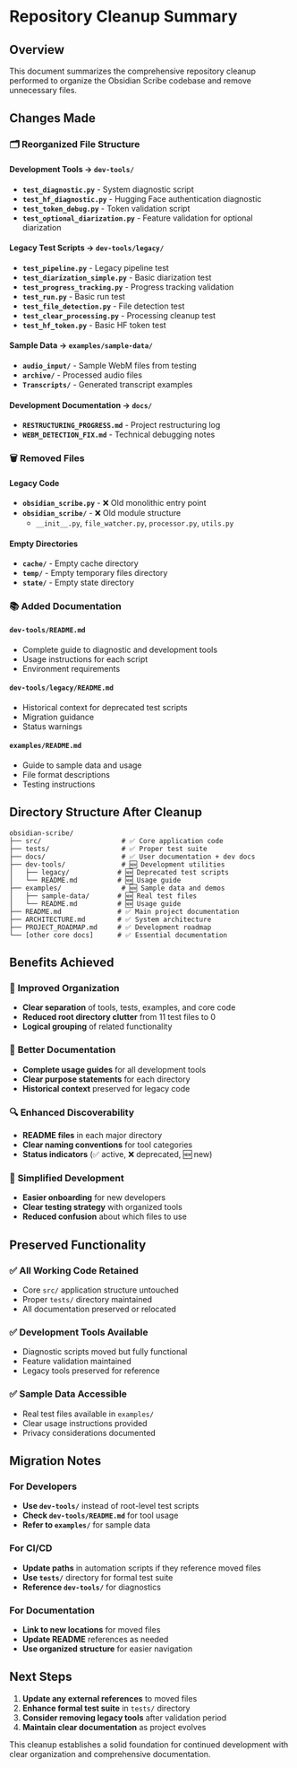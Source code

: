 # Repository Cleanup Summary

## Overview

This document summarizes the comprehensive repository cleanup performed to organize the Obsidian Scribe codebase and remove unnecessary files.

## Changes Made

### 🗂️ **Reorganized File Structure**

#### **Development Tools** → `dev-tools/`
- **`test_diagnostic.py`** - System diagnostic script
- **`test_hf_diagnostic.py`** - Hugging Face authentication diagnostic  
- **`test_token_debug.py`** - Token validation script
- **`test_optional_diarization.py`** - Feature validation for optional diarization

#### **Legacy Test Scripts** → `dev-tools/legacy/`
- **`test_pipeline.py`** - Legacy pipeline test
- **`test_diarization_simple.py`** - Basic diarization test
- **`test_progress_tracking.py`** - Progress tracking validation
- **`test_run.py`** - Basic run test
- **`test_file_detection.py`** - File detection test
- **`test_clear_processing.py`** - Processing cleanup test
- **`test_hf_token.py`** - Basic HF token test

#### **Sample Data** → `examples/sample-data/`
- **`audio_input/`** - Sample WebM files from testing
- **`archive/`** - Processed audio files  
- **`Transcripts/`** - Generated transcript examples

#### **Development Documentation** → `docs/`
- **`RESTRUCTURING_PROGRESS.md`** - Project restructuring log
- **`WEBM_DETECTION_FIX.md`** - Technical debugging notes

### 🗑️ **Removed Files**

#### **Legacy Code**
- **`obsidian_scribe.py`** - ❌ Old monolithic entry point
- **`obsidian_scribe/`** - ❌ Old module structure
  - `__init__.py`, `file_watcher.py`, `processor.py`, `utils.py`

#### **Empty Directories**
- **`cache/`** - Empty cache directory
- **`temp/`** - Empty temporary files directory  
- **`state/`** - Empty state directory

### 📚 **Added Documentation**

#### **`dev-tools/README.md`**
- Complete guide to diagnostic and development tools
- Usage instructions for each script
- Environment requirements

#### **`dev-tools/legacy/README.md`**  
- Historical context for deprecated test scripts
- Migration guidance
- Status warnings

#### **`examples/README.md`**
- Guide to sample data and usage
- File format descriptions
- Testing instructions

## Directory Structure After Cleanup

```
obsidian-scribe/
├── src/                    # ✅ Core application code
├── tests/                  # ✅ Proper test suite
├── docs/                   # ✅ User documentation + dev docs
├── dev-tools/              # 🆕 Development utilities
│   ├── legacy/            # 🆕 Deprecated test scripts
│   └── README.md          # 🆕 Usage guide
├── examples/               # 🆕 Sample data and demos
│   ├── sample-data/       # 🆕 Real test files
│   └── README.md          # 🆕 Usage guide
├── README.md              # ✅ Main project documentation
├── ARCHITECTURE.md        # ✅ System architecture
├── PROJECT_ROADMAP.md     # ✅ Development roadmap
└── [other core docs]      # ✅ Essential documentation
```

## Benefits Achieved

### 🎯 **Improved Organization**
- **Clear separation** of tools, tests, examples, and core code
- **Reduced root directory clutter** from 11 test files to 0
- **Logical grouping** of related functionality

### 📖 **Better Documentation**
- **Complete usage guides** for all development tools
- **Clear purpose statements** for each directory
- **Historical context** preserved for legacy code

### 🔍 **Enhanced Discoverability**
- **README files** in each major directory
- **Clear naming conventions** for tool categories
- **Status indicators** (✅ active, ❌ deprecated, 🆕 new)

### 🚀 **Simplified Development**
- **Easier onboarding** for new developers  
- **Clear testing strategy** with organized tools
- **Reduced confusion** about which files to use

## Preserved Functionality

### ✅ **All Working Code Retained**
- Core `src/` application structure untouched
- Proper `tests/` directory maintained
- All documentation preserved or relocated

### ✅ **Development Tools Available**
- Diagnostic scripts moved but fully functional
- Feature validation maintained  
- Legacy tools preserved for reference

### ✅ **Sample Data Accessible**
- Real test files available in `examples/`
- Clear usage instructions provided
- Privacy considerations documented

## Migration Notes

### **For Developers**
- **Use `dev-tools/`** instead of root-level test scripts
- **Check `dev-tools/README.md`** for tool usage
- **Refer to `examples/`** for sample data

### **For CI/CD**
- **Update paths** in automation scripts if they reference moved files
- **Use `tests/`** directory for formal test suite
- **Reference `dev-tools/`** for diagnostics

### **For Documentation**
- **Link to new locations** for moved files
- **Update README** references as needed
- **Use organized structure** for easier navigation

## Next Steps

1. **Update any external references** to moved files
2. **Enhance formal test suite** in `tests/` directory  
3. **Consider removing legacy tools** after validation period
4. **Maintain clear documentation** as project evolves

This cleanup establishes a solid foundation for continued development with clear organization and comprehensive documentation.